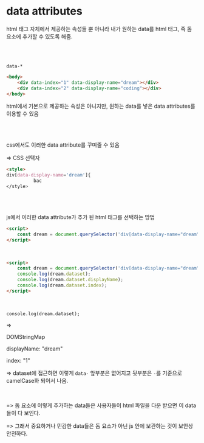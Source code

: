 # data attributes

html 태그 자체에서 제공하는 속성들 뿐 아니라 내가 원하는 data를 html 태그, 즉 돔 요소에 추가할 수 있도록 해줌.

<br><br>

`data-*`

```html
<body>
    <div data-index="1" data-display-name="dream"></div>
	<div data-index="2" data-display-name="coding"></div>
</body>
```

html에서 기본으로 제공하는 속성은 아니지만, 원하는 data를 넣은 data attributes를 이용할 수 있음

<br><br>

css에서도 이러한 data attribute를 꾸며줄 수 있음

=> CSS 선택자

```html
<style>
div[data-display-name='dream']{
          bac
</style>
```

<br><br>

js에서 이러한 data attribute가 추가 된 html 태그를 선택하는 방법

```html
<script>
	const dream = document.querySelector('div[data-display-name="dream"]');
</script>
```

<br>

```html
<script>
	const dream = document.querySelector('div[data-display-name="dream"]');
    console.log(dream.dataset);
    console.log(dream.dataset.displayName);
    console.log(dream.dataset.index);
</script>
```

<br>

`console.log(dream.dataset);`

=> 

DOMStringMap

displayName: "dream"

index: "1"

=> dataset에 접근하면 이렇게 `data-` 앞부분은 없어지고 뒷부분은 `-`를 기준으로 camelCase화 되어서 나옴.

<br>

=> 돔 요소에 이렇게 추가하는 data들은 사용자들이 html 파일을 다운 받으면 이 data들이 다 보인다.

=> 그래서 중요하거나 민감한 data들은 돔 요소가 아닌 js 안에 보관하는 것이 보안상 안전하다.